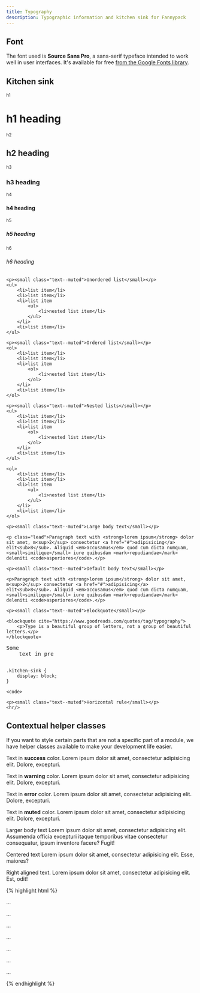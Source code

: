 ```yaml
---
title: Typography
description: Typographic information and kitchen sink for Fannypack
---
```


## Font

The font used is **Source Sans Pro**, a sans-serif typeface intended to work well in user interfaces. It's available for free [from the Google Fonts library](https://fonts.google.com/specimen/Source+Sans+Pro).

## Kitchen sink

<div class="fp-example fp-example--kitchen-sink">
	<p><small class="text--muted">h1</small></p>
	<h1>h1 heading</h1>
	<p><small class="text--muted">h2</small></p>
	<h2>h2 heading</h2>
	<p><small class="text--muted">h3</small></p>
	<h3>h3 heading</h3>
	<p><small class="text--muted">h4</small></p>
	<h4>h4 heading</h4>
	<p><small class="text--muted">h5</small></p>
	<h5>h5 heading</h5>
	<p><small class="text--muted">h6</small></p>
	<h6>h6 heading</h6>

	<p><small class="text--muted">Unordered list</small></p>
	<ul>
		<li>list item</li>
		<li>list item</li>
		<li>list item
			<ul>
				<li>nested list item</li>
			</ul>
		</li>
		<li>list item</li>
	</ul>

	<p><small class="text--muted">Ordered list</small></p>
	<ol>
		<li>list item</li>
		<li>list item</li>
		<li>list item
			<ol>
				<li>nested list item</li>
			</ol>
		</li>
		<li>list item</li>
	</ol>

	<p><small class="text--muted">Nested lists</small></p>
	<ul>
		<li>list item</li>
		<li>list item</li>
		<li>list item
			<ol>
				<li>nested list item</li>
			</ol>
		</li>
		<li>list item</li>
	</ul>

	<ol>
		<li>list item</li>
		<li>list item</li>
		<li>list item
			<ul>
				<li>nested list item</li>
			</ul>
		</li>
		<li>list item</li>
	</ol>

	<p><small class="text--muted">Large body text</small></p>

	<p class="lead">Paragraph text with <strong>lorem ipsum</strong> dolor sit amet, m<sup>2</sup> consectetur <a href="#">adipisicing</a> elit<sub>8</sub>. Aliquid <em>accusamus</em> quod cum dicta numquam, <small>similique</small> iure quibusdam <mark>repudiandae</mark> deleniti <code>asperiores</code>.</p>

	<p><small class="text--muted">Default body text</small></p>

	<p>Paragraph text with <strong>lorem ipsum</strong> dolor sit amet, m<sup>2</sup> consectetur <a href="#">adipisicing</a> elit<sub>8</sub>. Aliquid <em>accusamus</em> quod cum dicta numquam, <small>similique</small> iure quibusdam <mark>repudiandae</mark> deleniti <code>asperiores</code>.</p>

	<p><small class="text--muted">Blockquote</small></p>

	<blockquote cite="https://www.goodreads.com/quotes/tag/typography">
		<p>Type is a beautiful group of letters, not a group of beautiful letters.</p>
	</blockquote>

<pre>Some
	text in pre

</pre>

<pre><code>.kitchen-sink {
	display: block;
}</code></pre>

<code>&lt;code&gt;</code>

	<p><small class="text--muted">Horizontal rule</small></p>
	<hr/>
</div>

## Contextual helper classes

If you want to style certain parts that are not a specific part of a module, we have helper classes available to make your development life easier.

<div class="fp-example">
	<p class="text--success">Text in <strong>success</strong> color. Lorem ipsum dolor sit amet, consectetur adipisicing elit. Dolore, excepturi.</p>
	<p class="text--warning">Text in <strong>warning</strong> color. Lorem ipsum dolor sit amet, consectetur adipisicing elit. Dolore, excepturi.</p>
	<p class="text--error">Text in <strong>error</strong> color. Lorem ipsum dolor sit amet, consectetur adipisicing elit. Dolore, excepturi.</p>
	<p class="text--muted">Text in <strong>muted</strong> color. Lorem ipsum dolor sit amet, consectetur adipisicing elit. Dolore, excepturi.</p>
	<p class="text--large">Larger body text Lorem ipsum dolor sit amet, consectetur adipisicing elit. Assumenda officia excepturi itaque temporibus vitae consectetur consequatur, ipsum inventore facere? Fugit!</p>
	<p class="text--centered">Centered text Lorem ipsum dolor sit amet, consectetur adipisicing elit. Esse, maiores?</p>
	<p class="text--right">Right aligned text. Lorem ipsum dolor sit amet, consectetur adipisicing elit. Est, odit!</p>
</div>

{% highlight html %}
<p class="text--success">...</p>
<p class="text--warning">...</p>
<p class="text--error">...</p>
<p class="text--muted">...</p>
<p class="text--large">...</p>
<p class="text--centered">...</p>
<p class="text--right">...</p>
{% endhighlight %}
